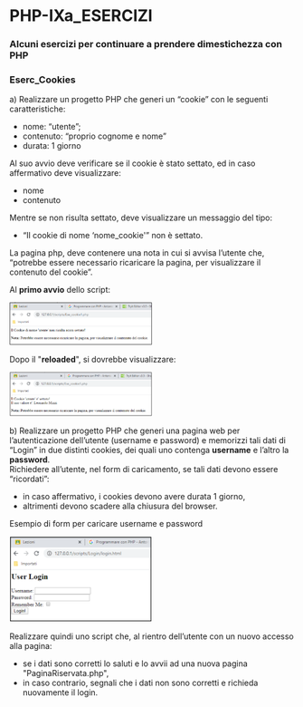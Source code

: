 # PHP-IXa_ESERCIZI
### Alcuni esercizi per continuare a prendere dimestichezza con PHP

### Eserc_Cookies
a) Realizzare un progetto PHP che generi un “cookie” con le seguenti caratteristiche:
- nome: “utente”;
- contenuto: “proprio cognome e nome”
- durata: 1 giorno

Al suo avvio deve verificare se il cookie è stato settato, ed in caso affermativo deve visualizzare:
- nome
- contenuto

Mentre se non risulta settato, deve visualizzare un messaggio del tipo:
- “Il cookie di nome ‘nome_cookie'” non è settato.

La pagina php, deve contenere una nota in cui si avvisa l’utente che, “potrebbe essere necessario ricaricare la pagina, per visualizzare il contenuto del cookie”.

Al <b>primo avvio</b> dello script:

<img src="readmeSrc\1.png" alt="1" width="50%" height="50%" style="margin: 1;">

Dopo il "<b>reloaded</b>", si dovrebbe visualizzare:

<img src="readmeSrc\2.png" alt="1" width="50%" height="50%" style="margin: 1;">

b) Realizzare un progetto PHP che generi una pagina web per l’autenticazione dell’utente (username e password) e memorizzi tali dati di “Login” in due distinti cookies, dei quali uno contenga <b>username</b> e l’altro la <b>password</b>.
<br>Richiedere all’utente, nel form di caricamento, se tali dati devono essere “ricordati”:
- in caso affermativo, i cookies devono avere durata 1 giorno,
- altrimenti devono scadere alla chiusura del browser.

Esempio di form per caricare username e password

<img src="readmeSrc\3.png" alt="1" width="50%" height="50%" style="margin: 1;">

Realizzare quindi uno script che, al rientro dell’utente con un nuovo accesso alla pagina:
- se i dati sono corretti lo saluti e lo avvii ad una nuova pagina "PaginaRiservata.php",
- in caso contrario, segnali che i dati non sono corretti e richieda nuovamente il login.
